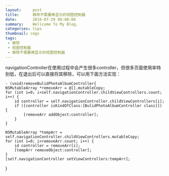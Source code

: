 ```yaml
---
layout:     post
title:      移除不需要再显示的视图控制器
date:       2016-07-29 08:08:08
summary:    Wellcome To My Blog.
categories: tips
thumbnail: cogs
tags:
 - 移除
 - 视图控制器
 - 移除不需要再显示的视图控制器
---
```

navigationController在使用过程中会产生很多controller，但很多页面使用率特别低，在退出后可以直接将其移除，可以用下面方法实现：

	- (void)removeBulidPhotoAlbumController{
    NSMutableArray *removeArr = @[].mutableCopy;
    for (int i=0; i<self.navigationController.childViewControllers.count; i++) {
        id controller = self.navigationController.childViewControllers[i];
        if ([controller isKindOfClass:[BulidPhotoAlbumController class]]) {
            [removeArr addObject:controller];
        }
    }

    NSMutableArray *tempArr = self.navigationController.childViewControllers.mutableCopy;
    for (int i=0; i<removeArr.count; i++) {
        id controller = removeArr[i];
        [tempArr removeObject:controller];
    }
    [self.navigationController setViewControllers:tempArr];
}







